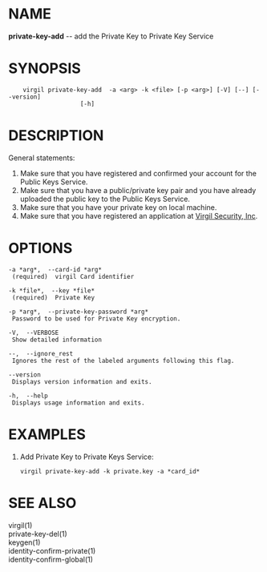 NAME
====

**private-key-add** -- add the Private Key to Private Key Service

SYNOPSIS
========

        virgil private-key-add  -a <arg> -k <file> [-p <arg>] [-V] [--] [--version]
                        [-h]

DESCRIPTION
===========

General statements:

1.  Make sure that you have registered and confirmed your account for
    the Public Keys Service.
2.  Make sure that you have a public/private key pair and you have
    already uploaded the public key to the Public Keys Service.
3.  Make sure that you have your private key on local machine.
4.  Make sure that you have registered an application at [Virgil
    Security, Inc](https://developer.virgilsecurity.com/account/signup).

OPTIONS
=======

    -a *arg*,  --card-id *arg*
     (required)  virgil Card identifier

    -k *file*,  --key *file*
     (required)  Private Key

    -p *arg*,  --private-key-password *arg*
     Password to be used for Private Key encryption.

    -V,  --VERBOSE
     Show detailed information

    --,  --ignore_rest
     Ignores the rest of the labeled arguments following this flag.

    --version
     Displays version information and exits.

    -h,  --help
     Displays usage information and exits.

EXAMPLES
========

1.  Add Private Key to Private Keys Service:

        virgil private-key-add -k private.key -a *card_id*

SEE ALSO
========

virgil(1)  
private-key-del(1)  
keygen(1)  
identity-confirm-private(1)  
identity-confirm-global(1)
